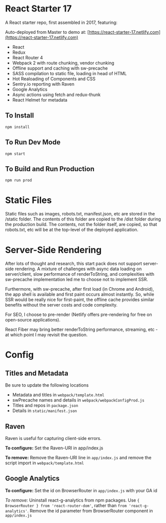 # React Starter 17

A React starter repo, first assembled in 2017, featuring:

Auto-deployed from Master to demo at: [https://react-starter-17.netlify.com](https://react-starter-17.netlify.com)

- React
- Redux
- React Router 4
- Webpack 2 with route chunking, vendor chunking
- Offline support and caching with sw-precache
- SASS compilation to static file, loading in head of HTML
- Hot Realoading of Components and CSS
- Sentry.io reporting with Raven
- Google Analytics
- Async actions using fetch and redux-thunk
- React Helmet for metadata

## To Install

```
npm install
```

## To Run Dev Mode

```
npm start
```

## To Build and Run Production 

```
npm run prod
```

# Static Files

Static files such as images, robots.txt, manifest.json, etc are stored in the /static folder. The contents of this folder are copied to the /dist folder during the production build. The contents, not the folder itself, are copied, so that robots.txt, etc will be at the top-level of the deployed application.

# Server-Side Rendering
After lots of thought and research, this start pack does not support server-side rendering. A mixture of challenges with async data loading on server/client, slow performance of renderToString, and complexities with sw-precache implementation led me to choose not to implement SSR. 

Furthermore, with sw-precache, after first load (in Chrome and Android), the app shell is available and first paint occurs almost instantly. So, while SSR would be really nice for first-paint, the offline cache provides similar benefits without the server costs and code complexity.

For SEO, I choose to pre-render (Netlify offers pre-rendering for free on open-source applications).

React Fiber may bring better renderToString performance, streaming, etc - at which point I may revisit the question. 

# Config

## Titles and Metadata
Be sure to update the following locations

- Metadata and titles in `webpack/template.html`
- swPrecache names and details in `webpack/webpackConfigProd.js`
- Titles and repos in `package.json`
- Details in `static/manifest.json`


## Raven

Raven is useful for capturing client-side errors.

**To configure:** Set the Raven-URI in app/index.js

**To remove:** Remove the Raven-URI line in `app/index.js` and remove the script import in `webpack/template.html`

## Google Analytics

**To configure:** Set the id on BrowserRouter in `app/index.js` with your GA id

*To remove:* Uninstall react-g-analytics from npm packages. Use `{ BrowserRouter } from 'react-router-dom'`, rather than `from 'react-g-analytics'`. Remove the id parameter from BrowserRouter component in `app/index.js`
